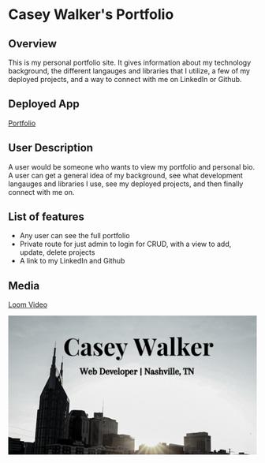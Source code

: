 # Casey Walker's Portfolio
## Overview
This is my personal portfolio site. It gives information about my technology background, the different langauges and libraries that I utilize, a few of my deployed projects, and a way to connect with me on LinkedIn or Github. 

## Deployed App
[Portfolio](https://caseytwalker.com)

## User Description 
A user would be someone who wants to view my portfolio and personal bio. A user can get a general idea of my background, see what development langauges and libraries I use, see my deployed projects, and then finally connect with me on.  

## List of features
- Any user can see the full portfolio
- Private route for just admin to login for CRUD, with a view to add, update, delete projects
- A link to my LinkedIn and Github

## Media
[Loom Video](https://www.loom.com/share/2d88e7944bc540e4aba5f73e2f042d45)

![Intro](https://raw.githubusercontent.com/caseywalker/images/main/portfolio.png)
